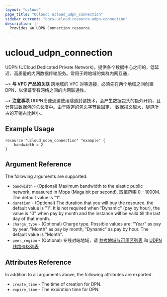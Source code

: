 ```yaml
---
layout: "ucloud"
page_title: "UCloud: ucloud_udpn_connection"
sidebar_current: "docs-ucloud-resource-udpn-connection"
description: |-
  Provides an UDPN Connection resource.
---
```


# ucloud_udpn_connection

UDPN (UCloud Dedicated Private Network)，提供各个数据中心之间的，低延迟、高质量的内网数据传输服务。常用于跨地域的集群内网互通，

~> **与 VPC 产品的关联** 跨地域的 VPC 对等连接，必须先在两个地域之间创建 DPN，以保证专有网络之间的内网联通性。

~> **注意事项** UDPN高速通道使用隧道封装技术，会产生数据包头的额外开销，且计算进数据包的总长度中。由于隧道的包头字节数固定， 数据报文越大，隧道所占的开销占比越小。

## Example Usage

```hcl
resource "ucloud_udpn_connection" "example" {
    bandwidth = 2
}
```

## Argument Reference

The following arguments are supported:

* `bandwidth` - (Optional) Maximum bandwidth to the elastic public network, measured in Mbps (Mega bit per second). 取值范围 0 - 1000M. The default value is "1".
* `duration` - (Optional) The duration that you will buy the resource, the default value is "1". It is not required when "Dynamic" (pay by hour), the value is "0" when pay by month and the instance will be vaild till the last day of that month.
* `charge_type` - (Optional) Charge type. Possible values are: "Year" as pay by year, "Month" as pay by month, "Dynamic" as pay by hour. The default value is "Month".
* `peer_region` - (Optional) 专线对端地域，请 [参考地域与可用区列表](https://docs.ucloud.cn/api/summary/regionlist) 和 [UDPN 线路价格列表](https://docs.ucloud.cn/network/udpn/udpn_price)

## Attributes Reference

In addition to all arguments above, the following attributes are exported:

* `create_time` - The time of creation for DPN.
* `expire_time` - The expiration time for DPN.
